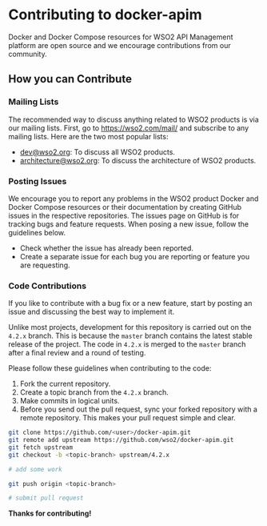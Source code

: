 # Contributing to docker-apim

Docker and Docker Compose resources for WSO2 API Management platform are open source and we encourage contributions from our community.

## How you can Contribute

### Mailing Lists

The recommended way to discuss anything related to WSO2 products is via our mailing lists. First, go to https://wso2.com/mail/ and subscribe to any mailing lists. Here are the two most popular lists:

* dev@wso2.org: To discuss all WSO2 products.
* architecture@wso2.org: To discuss the architecture of WSO2 products.

### Posting Issues

We encourage you to report any problems in the WSO2 product Docker and Docker Compose resources or their documentation by creating GitHub issues in the respective repositories.
The issues page on GitHub is for tracking bugs and feature requests. When posing a new issue, follow the guidelines below.

* Check whether the issue has already been reported.
* Create a separate issue for each bug you are reporting or feature you are requesting.

### Code Contributions

If you like to contribute with a bug fix or a new feature, start by posting an issue and discussing the best way to implement it.

Unlike most projects, development for this repository is carried out on the `4.2.x` branch. This is because the `master` branch contains the latest stable release of the project.
The code in `4.2.x` is merged to the `master` branch after a final review and a round of testing.

Please follow these guidelines when contributing to the code:

1. Fork the current repository.
2. Create a topic branch from the `4.2.x` branch.
3. Make commits in logical units.
4. Before you send out the pull request, sync your forked repository with a remote repository. This makes your pull request simple and clear.

```bash
git clone https://github.com/<user>/docker-apim.git
git remote add upstream https://github.com/wso2/docker-apim.git
git fetch upstream
git checkout -b <topic-branch> upstream/4.2.x

# add some work

git push origin <topic-branch>

# submit pull request
```

**Thanks for contributing!**
